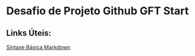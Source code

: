 # Desafio de Projeto Github GFT Start
## Links Úteis:
[Sintaxe Básica Markdown](https://www.markdownguide.org/)
